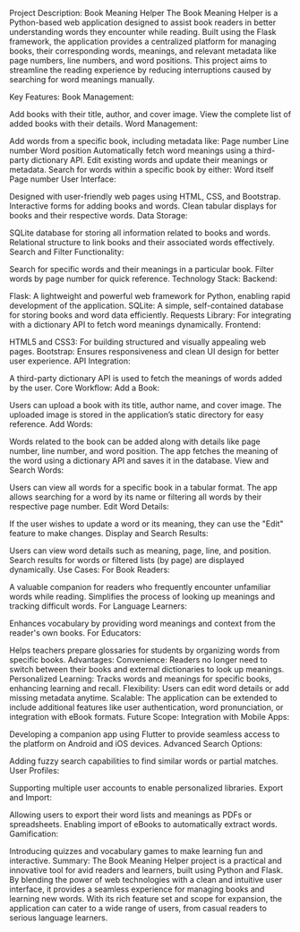Project Description: Book Meaning Helper
The Book Meaning Helper is a Python-based web application designed to assist book readers in better understanding words they encounter while reading. Built using the Flask framework, the application provides a centralized platform for managing books, their corresponding words, meanings, and relevant metadata like page numbers, line numbers, and word positions. This project aims to streamline the reading experience by reducing interruptions caused by searching for word meanings manually.

Key Features:
Book Management:

Add books with their title, author, and cover image.
View the complete list of added books with their details.
Word Management:

Add words from a specific book, including metadata like:
Page number
Line number
Word position
Automatically fetch word meanings using a third-party dictionary API.
Edit existing words and update their meanings or metadata.
Search for words within a specific book by either:
Word itself
Page number
User Interface:

Designed with user-friendly web pages using HTML, CSS, and Bootstrap.
Interactive forms for adding books and words.
Clean tabular displays for books and their respective words.
Data Storage:

SQLite database for storing all information related to books and words.
Relational structure to link books and their associated words effectively.
Search and Filter Functionality:

Search for specific words and their meanings in a particular book.
Filter words by page number for quick reference.
Technology Stack:
Backend:

Flask: A lightweight and powerful web framework for Python, enabling rapid development of the application.
SQLite: A simple, self-contained database for storing books and word data efficiently.
Requests Library: For integrating with a dictionary API to fetch word meanings dynamically.
Frontend:

HTML5 and CSS3: For building structured and visually appealing web pages.
Bootstrap: Ensures responsiveness and clean UI design for better user experience.
API Integration:

A third-party dictionary API is used to fetch the meanings of words added by the user.
Core Workflow:
Add a Book:

Users can upload a book with its title, author name, and cover image.
The uploaded image is stored in the application’s static directory for easy reference.
Add Words:

Words related to the book can be added along with details like page number, line number, and word position.
The app fetches the meaning of the word using a dictionary API and saves it in the database.
View and Search Words:

Users can view all words for a specific book in a tabular format.
The app allows searching for a word by its name or filtering all words by their respective page number.
Edit Word Details:

If the user wishes to update a word or its meaning, they can use the "Edit" feature to make changes.
Display and Search Results:

Users can view word details such as meaning, page, line, and position.
Search results for words or filtered lists (by page) are displayed dynamically.
Use Cases:
For Book Readers:

A valuable companion for readers who frequently encounter unfamiliar words while reading.
Simplifies the process of looking up meanings and tracking difficult words.
For Language Learners:

Enhances vocabulary by providing word meanings and context from the reader's own books.
For Educators:

Helps teachers prepare glossaries for students by organizing words from specific books.
Advantages:
Convenience: Readers no longer need to switch between their books and external dictionaries to look up meanings.
Personalized Learning: Tracks words and meanings for specific books, enhancing learning and recall.
Flexibility: Users can edit word details or add missing metadata anytime.
Scalable: The application can be extended to include additional features like user authentication, word pronunciation, or integration with eBook formats.
Future Scope:
Integration with Mobile Apps:

Developing a companion app using Flutter to provide seamless access to the platform on Android and iOS devices.
Advanced Search Options:

Adding fuzzy search capabilities to find similar words or partial matches.
User Profiles:

Supporting multiple user accounts to enable personalized libraries.
Export and Import:

Allowing users to export their word lists and meanings as PDFs or spreadsheets.
Enabling import of eBooks to automatically extract words.
Gamification:

Introducing quizzes and vocabulary games to make learning fun and interactive.
Summary:
The Book Meaning Helper project is a practical and innovative tool for avid readers and learners, built using Python and Flask. By blending the power of web technologies with a clean and intuitive user interface, it provides a seamless experience for managing books and learning new words. With its rich feature set and scope for expansion, the application can cater to a wide range of users, from casual readers to serious language learners.